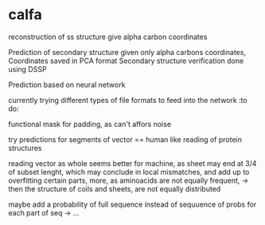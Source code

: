 # calfa
reconstruction of ss structure give alpha carbon coordinates

Prediction of secondary structure given only alpha carbons coordinates, 
Coordinates saved in PCA format
Secondary structure verification done using DSSP

Prediction based on neural network


currently trying different types of file formats to feed into the network
:to do:

functional mask for padding, as can't affors noise 

try predictions for segments of vector == human like reading of protein structures
 
reading vector as whole seems better for machine, as sheet may end at 3/4 of subset lenght, which may conclude in local mismatches, and add up to overfitting certain parts, more, as aminoacids are not equally frequent, -> then the structure of coils and sheets, are not equally distributed


maybe add a probability of full sequence instead of sequuence of probs for each part of seq
-> ...
